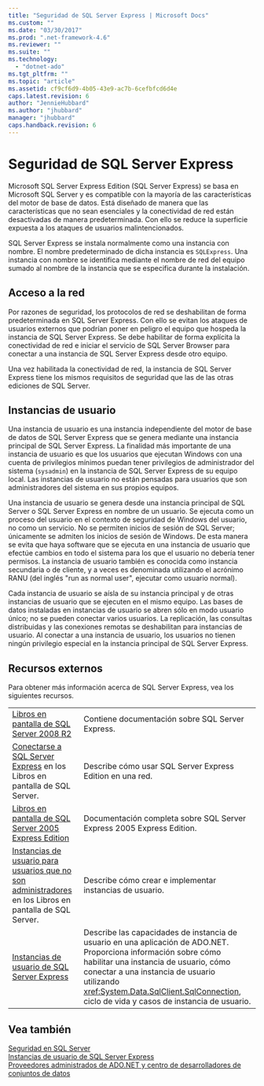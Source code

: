 ```yaml
---
title: "Seguridad de SQL Server Express | Microsoft Docs"
ms.custom: ""
ms.date: "03/30/2017"
ms.prod: ".net-framework-4.6"
ms.reviewer: ""
ms.suite: ""
ms.technology: 
  - "dotnet-ado"
ms.tgt_pltfrm: ""
ms.topic: "article"
ms.assetid: cf9cf6d9-4b05-43e9-ac7b-6cefbfcd6d4e
caps.latest.revision: 6
author: "JennieHubbard"
ms.author: "jhubbard"
manager: "jhubbard"
caps.handback.revision: 6
---
```

# Seguridad de SQL Server Express
Microsoft SQL Server Express Edition \(SQL Server Express\) se basa en Microsoft SQL Server y es compatible con la mayoría de las características del motor de base de datos.  Está diseñado de manera que las características que no sean esenciales y la conectividad de red están desactivadas de manera predeterminada.  Con ello se reduce la superficie expuesta a los ataques de usuarios malintencionados.  
  
 SQL Server Express se instala normalmente como una instancia con nombre.  El nombre predeterminado de dicha instancia es `SQLExpress`.  Una instancia con nombre se identifica mediante el nombre de red del equipo sumado al nombre de la instancia que se especifica durante la instalación.  
  
## Acceso a la red  
 Por razones de seguridad, los protocolos de red se deshabilitan de forma predeterminada en SQL Server Express.  Con ello se evitan los ataques de usuarios externos que podrían poner en peligro el equipo que hospeda la instancia de SQL Server Express.  Se debe habilitar de forma explícita la conectividad de red e iniciar el servicio de SQL Server Browser para conectar a una instancia de SQL Server Express desde otro equipo.  
  
 Una vez habilitada la conectividad de red, la instancia de SQL Server Express tiene los mismos requisitos de seguridad que las de las otras ediciones de SQL Server.  
  
## Instancias de usuario  
 Una instancia de usuario es una instancia independiente del motor de base de datos de SQL Server Express que se genera mediante una instancia principal de SQL Server Express.  La finalidad más importante de una instancia de usuario es que los usuarios que ejecutan Windows con una cuenta de privilegios mínimos puedan tener privilegios de administrador del sistema \(`sysadmin`\) en la instancia de SQL Server Express de su equipo local.  Las instancias de usuario no están pensadas para usuarios que son administradores del sistema en sus propios equipos.  
  
 Una instancia de usuario se genera desde una instancia principal de SQL Server o SQL Server Express en nombre de un usuario.  Se ejecuta como un proceso del usuario en el contexto de seguridad de Windows del usuario, no como un servicio.  No se permiten inicios de sesión de SQL Server; únicamente se admiten los inicios de sesión de Windows.  De esta manera se evita que haya software que se ejecuta en una instancia de usuario que efectúe cambios en todo el sistema para los que el usuario no debería tener permisos.  La instancia de usuario también es conocida como instancia secundaria o de cliente, y a veces es denominada utilizando el acrónimo RANU \(del inglés "run as normal user", ejecutar como usuario normal\).  
  
 Cada instancia de usuario se aísla de su instancia principal y de otras instancias de usuario que se ejecuten en el mismo equipo.  Las bases de datos instaladas en instancias de usuario se abren sólo en modo usuario único; no se pueden conectar varios usuarios.  La replicación, las consultas distribuidas y las conexiones remotas se deshabilitan para instancias de usuario.  Al conectar a una instancia de usuario, los usuarios no tienen ningún privilegio especial  en la instancia principal de SQL Server Express.  
  
## Recursos externos  
 Para obtener más información acerca de SQL Server Express, vea los siguientes recursos.  
  
|||  
|-|-|  
|[Libros en pantalla de SQL Server 2008 R2](http://msdn.microsoft.com/library/bb543165.aspx)|Contiene documentación sobre SQL Server Express.|  
|[Conectarse a SQL Server Express](http://msdn.microsoft.com/library/ms165679.aspx) en los Libros en pantalla de SQL Server.|Describe cómo usar SQL Server Express Edition en una red.|  
|[Libros en pantalla de SQL Server 2005 Express Edition](http://msdn.microsoft.com/library/ms165706.aspx)|Documentación completa sobre SQL Server Express 2005 Express Edition.|  
|[Instancias de usuario para usuarios que no son administradores](http://msdn.microsoft.com/library/ms143684.aspx) en los Libros en pantalla de SQL Server.|Describe cómo crear e implementar instancias de usuario.|  
|[Instancias de usuario de SQL Server Express](../../../../../docs/framework/data/adonet/sql/sql-server-express-user-instances.md)|Describe las capacidades de instancia de usuario en una aplicación de ADO.NET.  Proporciona información sobre cómo habilitar una instancia de usuario, cómo conectar a una instancia de usuario utilizando <xref:System.Data.SqlClient.SqlConnection>, ciclo de vida y casos de instancia de usuario.|  
  
## Vea también  
 [Seguridad en SQL Server](../../../../../docs/framework/data/adonet/sql/sql-server-security.md)   
 [Instancias de usuario de SQL Server Express](../../../../../docs/framework/data/adonet/sql/sql-server-express-user-instances.md)   
 [Proveedores administrados de ADO.NET y centro de desarrolladores de conjuntos de datos](http://go.microsoft.com/fwlink/?LinkId=217917)